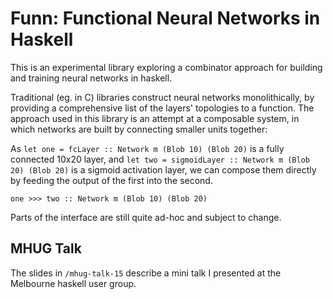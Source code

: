 Funn: Functional Neural Networks in Haskell
===========================================

This is an experimental library exploring a combinator approach for building and training neural networks in haskell.

Traditional (eg. in C) libraries construct neural networks monolithically, by providing a comprehensive list of the layers' topologies to a function. The approach used in this library is an attempt at a composable system, in which networks are built by connecting smaller units together:

As `let one = fcLayer :: Network m (Blob 10) (Blob 20)` is a fully connected 10x20 layer, and `let two = sigmoidLayer :: Network m (Blob 20) (Blob 20)` is a sigmoid activation layer, we can compose them directly by feeding the output of the first into the second.

    one >>> two :: Network m (Blob 10) (Blob 20)

Parts of the interface are still quite ad-hoc and subject to change.

MHUG Talk
---------

The slides in `/mhug-talk-15` describe a mini talk I presented at the Melbourne haskell user group.
